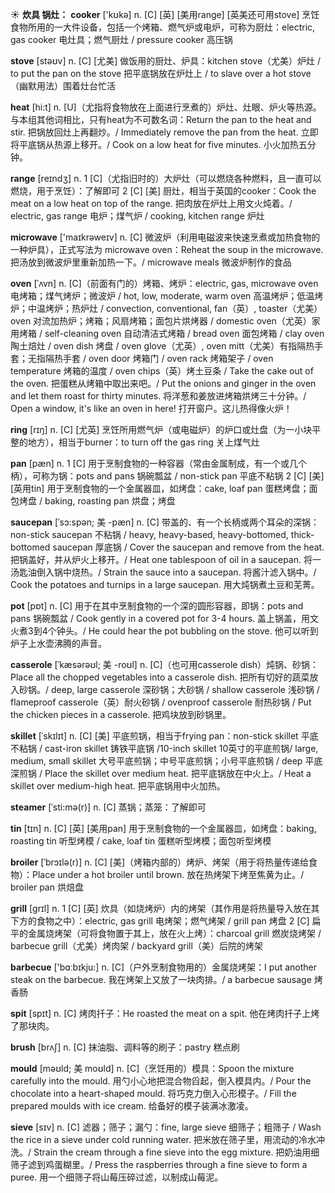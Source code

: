 ☀ <span class="category">**炊具 锅灶：**</span>
<span class="vocabulary">**cooker**</span> ['kʊkə] 
<span class="definition">n. [C] [英] [美用range] [英美还可用stove] 烹饪食物所用的一大件设备，包括一个烤箱、燃气炉或电炉，可称为厨灶：</span>electric, gas cooker 电灶具；燃气厨灶 / pressure cooker 高压锅

<span class="vocabulary">**stove**</span> [stəʊv] 
<span class="definition">n. [C] [尤美] 做饭用的厨灶、炉具：</span>kitchen stove（尤美）炉灶 / to put the pan on the stove 把平底锅放在炉灶上 / to slave over a hot stove（幽默用法）围着灶台忙活

<span class="vocabulary">**heat**</span> [hi:t] 
<span class="definition">n. [U]（尤指将食物放在上面进行烹煮的）炉灶、灶眼、炉火等热源。与本组其他词相比，只有heat为不可数名词：</span>Return the pan to the heat and stir. 把锅放回灶上再翻炒。/ Immediately remove the pan from the heat. 立即将平底锅从热源上移开。/ Cook on a low heat for five minutes. 小火加热五分钟。

<span class="vocabulary">**range**</span> [reɪndӡ] 
<span class="definition">n. 1 [C]（尤指旧时的）大炉灶（可以燃烧各种燃料，且一直可以燃烧，用于烹饪）：</span>了解即可 <span class="definition">2 [C] [美] 厨灶，相当于英国的cooker：</span>Cook the meat on a low heat on top of the range. 把肉放在炉灶上用文火炖着。/ electric, gas range 电炉；煤气炉 / cooking, kitchen range 炉灶

<span class="vocabulary">**microwave**</span> ['maɪkrəweɪv] 
<span class="definition">n. [C] 微波炉（利用电磁波来快速烹煮或加热食物的一种炉具），正式写法为 microwave oven：</span>Reheat the soup in the microwave. 把汤放到微波炉里重新加热一下。/ microwave meals 微波炉制作的食品
           
<span class="vocabulary">**oven**</span> [ˈʌvn]
<span class="definition">n. [C]（前面有门的）烤箱、烤炉：</span>electric, gas, microwave oven 电烤箱；煤气烤炉；微波炉 / hot, low, moderate, warm oven 高温烤炉；低温烤炉；中温烤炉；热炉灶 / convection, conventional, fan（英）, toaster（尤美）oven 对流加热炉；烤箱；风扇烤箱；面包片烘烤器 / domestic oven（尤英）家用烤箱 / self-cleaning oven 自动清洁式烤箱 / bread oven 面包烤箱 / clay oven 陶土焙灶 / oven dish 烤盘 / oven glove（尤英）, oven mitt（尤美）有指隔热手套；无指隔热手套 / oven door 烤箱门 / oven rack 烤箱架子 / oven temperature 烤箱的温度 / oven chips（英）烤土豆条 / Take the cake out of the oven. 把蛋糕从烤箱中取出来吧。/ Put the onions and ginger in the oven and let them roast for thirty minutes. 将洋葱和姜放进烤箱烘烤三十分钟。/ Open a window, it's like an oven in here! 打开窗户。这儿热得像火炉！

<span class="vocabulary">**ring**</span> [rɪŋ] 
<span class="definition">n. [C] [尤英] 烹饪所用燃气炉（或电磁炉）的炉口或灶盘（为一小块平整的地方），相当于burner：</span>to turn off the gas ring 关上煤气灶

<span class="vocabulary">**pan**</span> [pæn] 
<span class="definition">n. 1 [C] 用于烹制食物的一种容器（常由金属制成，有一个或几个柄），可称为锅：</span>pots and pans 锅碗瓢盆 / non-stick pan 平底不粘锅 <span class="definition">2 [C] [美] [英用tin] 用于烹制食物的一个金属器皿，如烤盘：</span>cake, loaf pan 蛋糕烤盘；面包烤盘 / baking, roasting pan 烘盘；烤盘
           
<span class="vocabulary">**saucepan**</span> [ˈsɔ:spən; 美 -pæn]
<span class="definition">n. [C] 带盖的、有一个长柄或两个耳朵的深锅：</span>non-stick saucepan 不粘锅 / heavy, heavy-based, heavy-bottomed, thick-bottomed saucepan 厚底锅 / Cover the saucepan and remove from the heat. 把锅盖好，并从炉火上移开。/ Heat one tablespoon of oil in a saucepan. 将一汤匙油倒入锅中烧热。/ Strain the sauce into a saucepan. 将酱汁滤入锅中。/ Cook the potatoes and turnips in a large saucepan. 用大炖锅煮土豆和芜菁。
           
<span class="vocabulary">**pot**</span> [pɒt] 
<span class="definition">n. [C] 用于在其中烹制食物的一个深的圆形容器，即锅：</span>pots and pans 锅碗瓢盆 / Cook gently in a covered pot for 3-4 hours. 盖上锅盖，用文火煮3到4个钟头。/ He could hear the pot bubbling on the stove. 他可以听到炉子上水壶沸腾的声音。
          
<span class="vocabulary">**casserole**</span> [ˈkæsərəʊl; 美 -roʊl]
<span class="definition">n. [C]（也可用casserole dish）炖锅、砂锅：</span>Place all the chopped vegetables into a casserole dish. 把所有切好的蔬菜放入砂锅。/ deep, large casserole 深砂锅；大砂锅 / shallow casserole 浅砂锅 / flameproof casserole（英）耐火砂锅 / ovenproof casserole 耐热砂锅 / Put the chicken pieces in a casserole. 把鸡块放到砂锅里。

<span class="vocabulary">**skillet**</span> [ˈskɪlɪt]
<span class="definition">n. [C] [美] 平底煎锅，相当于frying pan：</span>non-stick skillet 平底不粘锅 / cast-iron skillet 铸铁平底锅 /10-inch skillet 10英寸的平底煎锅/ large, medium, small skillet 大号平底煎锅；中号平底煎锅；小号平底煎锅 / deep 平底深煎锅 / Place the skillet over medium heat. 把平底锅放在中火上。/ Heat a skillet over medium-high heat. 把平底锅用中火加热。
     
<span class="vocabulary">**steamer**</span> [ˈsti:mə(r)]
<span class="definition">n. [C] 蒸锅；蒸笼：</span>了解即可

<span class="vocabulary">**tin**</span> [tɪn] 
<span class="definition">n. [C] [英] [美用pan] 用于烹制食物的一个金属器皿，如烤盘：</span>baking, roasting tin 听型烤模 / cake, loaf tin 蛋糕听型烤模；面包听型烤模
           
<span class="vocabulary">**broiler**</span> [ˈbrɔɪlə(r)]
<span class="definition">n. [C] [美]（烤箱内部的）烤炉、烤架（用于将热量传递给食物）：</span>Place under a hot broiler until brown. 放在热烤架下烤至焦黄为止。/ broiler pan 烘焙盘

<span class="vocabulary">**grill**</span> [ɡrɪl] 
<span class="definition">n. 1 [C] [英] 炊具（如烧烤炉）内的烤架（其作用是将热量导入放在其下方的食物之中）：</span>electric, gas grill 电烤架；燃气烤架 / grill pan 烤盘 <span class="definition">2 [C] 扁平的金属烧烤架（可将食物置于其上，放在火上烤）：</span>charcoal grill 燃炭烧烤架 / barbecue grill（尤美）烤肉架 / backyard grill（美）后院的烤架

<span class="vocabulary">**barbecue**</span> ['bɑːbɪkju:] 
<span class="definition">n. [C]（户外烹制食物用的）金属烧烤架：</span>I put another steak on the barbecue. 我在烤架上又放了一块肉排。/ a barbecue sausage 烤香肠

<span class="vocabulary">**spit**</span> [spɪt] 
<span class="definition">n. [C] 烤肉扦子：</span>He roasted the meat on a spit. 他在烤肉扦子上烤了那块肉。

<span class="vocabulary">**brush**</span> [brʌʃ] 
<span class="definition">n. [C] 抹油脂、调料等的刷子：</span>pastry 糕点刷
           
<span class="vocabulary">**mould**</span> [məʊld; 美 moʊld]
<span class="definition">n. [C]（烹饪用的）模具：</span>Spoon the mixture carefully into the mould. 用勺小心地把混合物舀起，倒入模具内。/ Pour the chocolate into a heart-shaped mould. 将巧克力倒入心形模子。/ Fill the prepared moulds with ice cream. 给备好的模子装满冰激凌。
           
<span class="vocabulary">**sieve**</span> [sɪv]
<span class="definition">n. [C] 滤器；筛子；漏勺：</span>fine, large sieve 细筛子；粗筛子 / Wash the rice in a sieve under cold running water. 把米放在筛子里，用流动的冷水冲洗。/ Strain the cream through a fine sieve into the egg mixture. 把奶油用细筛子滤到鸡蛋糊里。/ Press the raspberries through a fine sieve to form a puree. 用一个细筛子将山莓压碎过滤，以制成山莓泥。